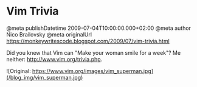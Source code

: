 # Vim Trivia

@meta publishDatetime 2009-07-04T10:00:00.000+02:00
@meta author Nico Brailovsky
@meta originalUrl https://monkeywritescode.blogspot.com/2009/07/vim-trivia.html

Did you knew that Vim can "Make your woman smile for a week"? Me neither: <http://www.vim.org/trivia.php>.

![Original: https://www.vim.org/images/vim_superman.jpg](/blog_img/vim_superman.jpg)

